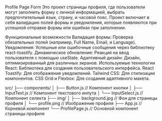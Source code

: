 Profile Page Form
Это проект страницы профиля, где пользователи могут заполнить форму с личной информацией, выбрать предпочтительный язык, страну, и часовой пояс. Проект включает в себя валидацию полей формы и уведомления, которые появляются при успешной отправке формы или ошибках при заполнении.

Функциональные возможности
Валидация формы: Проверка обязательных полей (например, Full Name, Email, и Language).
Уведомления: Успешные или ошибочные сообщения через библиотеку react-toastify.
Динамическое обновление: Реакция на ввод пользователя с помощью useState.
Адаптивный дизайн: Дизайн, оптимизированный для различных экранов.
Используемые технологии
React: Библиотека для создания пользовательского интерфейса.
React Toastify: Для отображения уведомлений.
Tailwind CSS: Для стилизации компонентов.
CSS Grid и Flexbox: Для создания адаптивного макета.

src/
├── components/
│   ├── Button.js          // Компонент кнопки
│   ├── InputText.js       // Компонент текстового инпута
│   └── InputSelect.js     // Компонент селекта
├── img/
│   ├── background.jpg     // Фон для страницы профиля
│   └── profile.png        // Изображение профиля
├── App.js                 // Корневой компонент
└── ProfilePage.js         // Основной компонент страницы профиля

